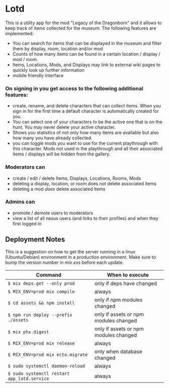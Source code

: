 # Lotd

This is a utility app for the mod "Legacy of the Dragonborn" and it allows to keep track of items collected for the museum. The following features are implemented:

* You can search for items that can be displayed in the museum and filter them by display, room, location and/or mod
* Counts of how many items can be found in a certain location / display / mod / room.
* Items, Locations, Mods, and Displays may link to external wiki pages to quickly look up further information
* mobile friendly interface

### On signing in you get access to the following additional features:
* create, rename, and delete characters that can collect items. When you sign in for the first time a default character is automatically created for you.
* You can select one of your characters to be the active one that is on the hunt. You may never delete your active character.
* Shows you statistics of not only how many items are available but also how many you have already collected.
* you can toggle mods you want to use for the current playthrough with this character. Mods not used in the playthrough and all their associated items / displays will be hidden from the gallery.

### Moderators can
* create / edit / delete Items, Displays, Locations, Rooms, Mods
* deleting a display, location, or room does not delete associated items
* deleting a mod *does* delete associated items

### Admins can
* promote / demote users to moderators
* view a list of all nexus users (and links to their profiles) and when they first logged in

## Deployment Notes
This is a suggestion on how to get the server running in a linux (Ubuntu/Debian) environment in a production environment. Make sure to bump the version number in *mix.exs* before each update.

| Command                                     | When to execute                       |
| ------------------------------------------- | ------------------------------------- |
| `$ mix deps.get --only prod`                | only if deps have changed             |
| `$ MIX_ENV=prod mix compile`                | always                                |
| `$ cd assets && npm install`                | only if npm modules changed           |
| `$ npm run deploy --prefix ./assets`        | only if assets or npm modules changed |
| `$ mix phx.digest`                          | only if assets or npm modules changed |
| `$ MIX_ENV=prod mix release`                | always                                |
| `$ MIX_ENV=prod mix ecto.migrate`           | only when database changed            |
| `$ sudo systemctl daemon-reload`            | always                                |
| `$ sudo systemctl restart app_lotd.service` | always                                |
